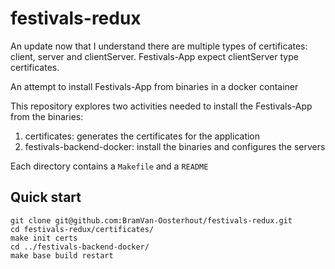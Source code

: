 # festivals-redux
An update now that I understand there are multiple types of certificates:
client, server and clientServer. Festivals-App expect clientServer type
certificates.

An attempt to install Festivals-App from binaries in a docker container

This repository explores two activities needed to install the Festivals-App from the binaries:
1. certificates: generates the certificates for the application
2. festivals-backend-docker: install the binaries and configures the servers

Each directory contains a `Makefile` and a `README`

## Quick start
```
git clone git@github.com:BramVan-Oosterhout/festivals-redux.git 
cd festivals-redux/certificates/
make init certs
cd ../festivals-backend-docker/
make base build restart
```

